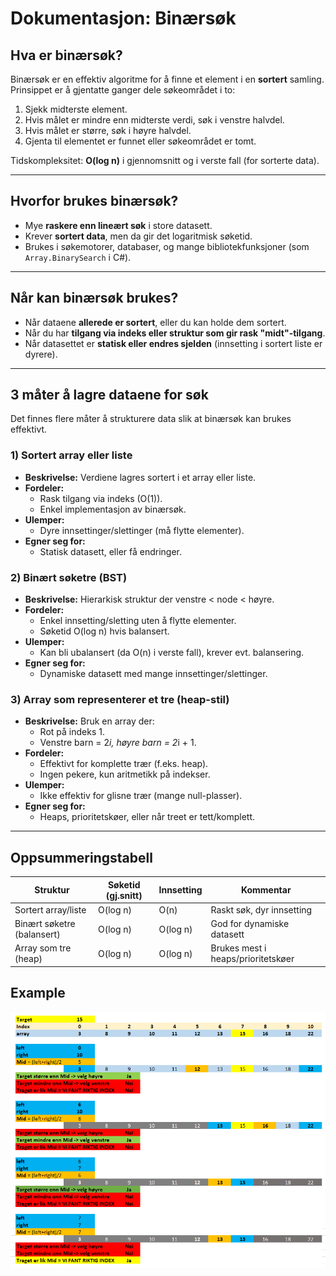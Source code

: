 # Dokumentasjon: Binærsøk

## Hva er binærsøk?

Binærsøk er en effektiv algoritme for å finne et element i en **sortert** samling.
Prinsippet er å gjentatte ganger dele søkeområdet i to:

1. Sjekk midterste element.
2. Hvis målet er mindre enn midterste verdi, søk i venstre halvdel.
3. Hvis målet er større, søk i høyre halvdel.
4. Gjenta til elementet er funnet eller søkeområdet er tomt.

Tidskompleksitet: **O(log n)** i gjennomsnitt og i verste fall (for sorterte data).

---

## Hvorfor brukes binærsøk?

- Mye **raskere enn lineært søk** i store datasett.
- Krever **sortert data**, men da gir det logaritmisk søketid.
- Brukes i søkemotorer, databaser, og mange bibliotekfunksjoner (som `Array.BinarySearch` i C#).

---

## Når kan binærsøk brukes?

- Når dataene **allerede er sortert**, eller du kan holde dem sortert.
- Når du har **tilgang via indeks eller struktur som gir rask "midt"-tilgang**.
- Når datasettet er **statisk eller endres sjelden** (innsetting i sortert liste er dyrere).

---
<div style="page-break-after:always"></div>

## 3 måter å lagre dataene for søk

Det finnes flere måter å strukturere data slik at binærsøk kan brukes effektivt.

### 1) Sortert array eller liste

- **Beskrivelse:** Verdiene lagres sortert i et array eller liste.
- **Fordeler:**
  - Rask tilgang via indeks (O(1)).
  - Enkel implementasjon av binærsøk.
- **Ulemper:**
  - Dyre innsettinger/slettinger (må flytte elementer).
- **Egner seg for:**
  - Statisk datasett, eller få endringer.

### 2) Binært søketre (BST)

- **Beskrivelse:** Hierarkisk struktur der venstre < node < høyre.
- **Fordeler:**
  - Enkel innsetting/sletting uten å flytte elementer.
  - Søketid O(log n) hvis balansert.
- **Ulemper:**
  - Kan bli ubalansert (da O(n) i verste fall), krever evt. balansering.
- **Egner seg for:**
  - Dynamiske datasett med mange innsettinger/slettinger.

### 3) Array som representerer et tre (heap-stil)

- **Beskrivelse:** Bruk en array der:
  - Rot på indeks 1.
  - Venstre barn = 2*i, høyre barn = 2*i + 1.
- **Fordeler:**
  - Effektivt for komplette trær (f.eks. heap).
  - Ingen pekere, kun aritmetikk på indekser.
- **Ulemper:**
  - Ikke effektiv for glisne trær (mange null-plasser).
- **Egner seg for:**
  - Heaps, prioritetskøer, eller når treet er tett/komplett.

---
<div style="page-break-after:always"></div>

## Oppsummeringstabell

| Struktur                 | Søketid (gj.snitt) | Innsetting | Kommentar |
|--------------------------|-------------------|------------|-----------|
| Sortert array/liste      | O(log n)          | O(n)       | Raskt søk, dyr innsetting |
| Binært søketre (balansert)| O(log n)         | O(log n)   | God for dynamiske datasett |
| Array som tre (heap)     | O(log n)          | O(log n)   | Brukes mest i heaps/prioritetskøer |


## Example

![1756985865985](image/binary_search_doc/1756985865985.png)